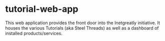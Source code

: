 # tutorial-web-app
This web application provides the front door into the Inetgreatly initiative. It houses the various Tutorials (aka Steel Threads) as well as a dashboard of installed products/services.
